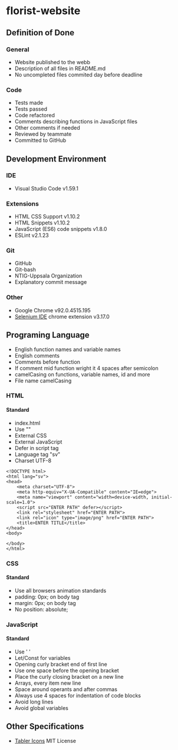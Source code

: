 # florist-website


## Definition of Done

### General
- Website published to the webb
- Description of all files in README.md
- No uncompleted files commited day before deadline

### Code
- Tests made
- Tests passed
- Code refactored
- Comments describing functions in JavaScript files
- Other comments if needed
- Reviewed by teammate
- Committed to GitHub

## Development Environment

### IDE
- Visual Studio Code v1.59.1

### Extensions
- HTML CSS Support v1.10.2
- HTML Snippets v1.10.2
- JavaScript (ES6) code snippets v1.8.0
- ESLint v2.1.23

### Git
- GitHub
- Git-bash
- NTIG-Uppsala Organization
- Explanatory commit message

### Other
- Google Chrome v92.0.4515.195
- [Selenium IDE](https://chrome.google.com/webstore/detail/selenium-ide/mooikfkahbdckldjjndioackbalphokd) chrome extension v3.17.0

## Programing Language
- English function names and variable names
- English comments
- Comments before function
- If comment mid function wright it 4 spaces after semicolon
- camelCasing on functions, variable names, id and more
- File name camelCasing

### HTML
#### Standard
- index.html
- Use ""
- External CSS
- External JavaScript
- Defer in script tag
- Language tag "sv"
- Charset UTF-8
```
<!DOCTYPE html>
<html lang="sv">
<head>
    <meta charset="UTF-8">
    <meta http-equiv="X-UA-Compatible" content="IE=edge">
    <meta name="viewport" content="width=device-width, initial-scale=1.0">
    <script src="ENTER PATH" defer></script>
    <link rel="stylesheet" href="ENTER PATH">
    <link rel="icon" type="image/png" href="ENTER PATH">
    <title>ENTER TITLE</title>
</head>
<body>

</body>
</html>
```

### CSS
#### Standard
- Use all browsers animation standards
- padding: 0px; on body tag
- margin: 0px; on body tag
- No position: absolute;

### JavaScript
#### Standard
- Use ' '
- Let/Const for variables
- Opening curly bracket end of first line
- Use one space before the opening bracket
- Place the curly closing bracket on a new line
- Arrays, every item new line
- Space around operants and after commas
- Always use 4 spaces for indentation of code blocks
- Avoid long lines
- Avoid global variables

## Other Specifications

- [Tabler Icons](https://tablericons.com/) MIT License
